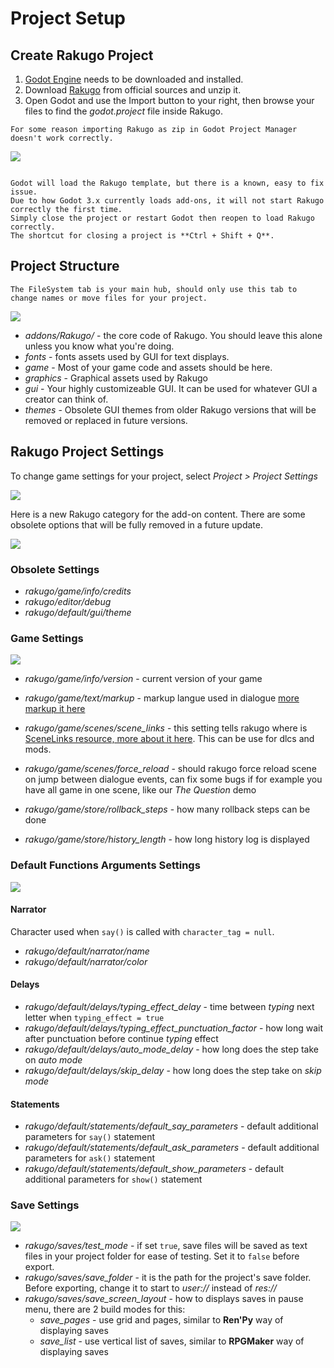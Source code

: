 # Project Setup

## Create Rakugo Project

1. [Godot Engine](https://godotengine.org/download) needs to be downloaded and installed.
2. Download [Rakugo](https://rakugoteam.github.io/download/) from official sources and unzip it.
3. Open Godot and use the Import button to your right, then browse your files to find the _godot.project_ file inside Rakugo.

```{note}
For some reason importing Rakugo as zip in Godot Project Manager doesn't work correctly.
```

![](project_setup/import-project.png)

```{warning}

Godot will load the Rakugo template, but there is a known, easy to fix issue.
Due to how Godot 3.x currently loads add-ons, it will not start Rakugo correctly the first time.
Simply close the project or restart Godot then reopen to load Rakugo correctly.
The shortcut for closing a project is **Ctrl + Shift + Q**.
```

## Project Structure

```{note}
The FileSystem tab is your main hub, should only use this tab to change names or move files for your project.
```

![](project_setup/file-system.png)

- _addons/Rakugo/_ - the core code of Rakugo. You should leave this alone unless you know what you're doing.
- _fonts_ - fonts assets used by GUI for text displays.
- _game_ - Most of your game code and assets should be here.
- _graphics_ - Graphical assets used by Rakugo
- _gui_ - Your highly customizeable GUI. It can be used for whatever GUI a creator can think of.
- _themes_ - Obsolete GUI themes from older Rakugo versions that will be removed or replaced in future versions.

## Rakugo Project Settings

To change game settings for your project, select _Project > Project Settings_

![](project_setup/project-settings.png)

Here is a new Rakugo category for the add-on content.
There are some obsolete options that will be fully removed in a future update.

![](project_setup/project-settings-window.png)

### Obsolete Settings

- _rakugo/game/info/credits_
- _rakugo/editor/debug_
- _rakugo/default/gui/theme_

### Game Settings

![](project_setup/project-settings-game.png)

- _rakugo/game/info/version_ - current version of your game
- _rakugo/game/text/markup_ - markup langue used in dialogue [more markup it here](text.md)

- _rakugo/game/scenes/scene_links_ - this setting tells rakugo where is [SceneLinks resource, more about it here](changing_scenes.md). This can be use for dlcs and mods.
- _rakugo/game/scenes/force_reload_ - should rakugo force reload scene on jump between dialogue events,
  can fix some bugs if for example you have all game in one scene, like our _The Question_ demo
- _rakugo/game/store/rollback_steps_ - how many rollback steps can be done
- _rakugo/game/store/history_length_ - how long history log is displayed

### Default Functions Arguments Settings

![](project_setup/project-settings-defaults.png)

#### Narrator

Character used when `say()` is called with `character_tag = null`.

- _rakugo/default/narrator/name_
- _rakugo/default/narrator/color_

#### Delays

- _rakugo/default/delays/typing_effect_delay_ - time between _typing_ next letter when `typing_effect = true`
- _rakugo/default/delays/typing_effect_punctuation_factor_ - how long wait after punctuation before continue _typing_ effect
- _rakugo/default/delays/auto_mode_delay_ - how long does the step take on _auto mode_
- _rakugo/default/delays/skip_delay_ - how long does the step take on _skip mode_

#### Statements

- _rakugo/default/statements/default_say_parameters_ - default additional parameters for `say()` statement
- _rakugo/default/statements/default_ask_parameters_ - default additional parameters for `ask()` statement
- _rakugo/default/statements/default_show_parameters_ - default additional parameters for `show()` statement

### Save Settings

![](project_setup/project-settings-saves.png)

- _rakugo/saves/test_mode_ - if set `true`, save files will be saved as
  text files in your project folder for ease of testing. Set it to `false` before export.
- _rakugo/saves/save_folder_ - it is the path for the project's save folder.
  Before exporting, change it to start to _user://_ instead of _res://_
- _rakugo/saves/save_screen_layout_ - how to displays saves in pause menu,
  there are 2 build modes for this:
  - _save_pages_ - use grid and pages, similar to **Ren'Py** way of displaying saves
  - _save_list_ - use vertical list of saves, similar to **RPGMaker** way of displaying saves

